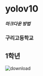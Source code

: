 # yolov10
#####  마크다운 방법
###  구리고등학교
##  1학년
![download](https://github.com/user-attachments/assets/06c57c59-8b59-4ea6-b439-94bd62f7c821)
